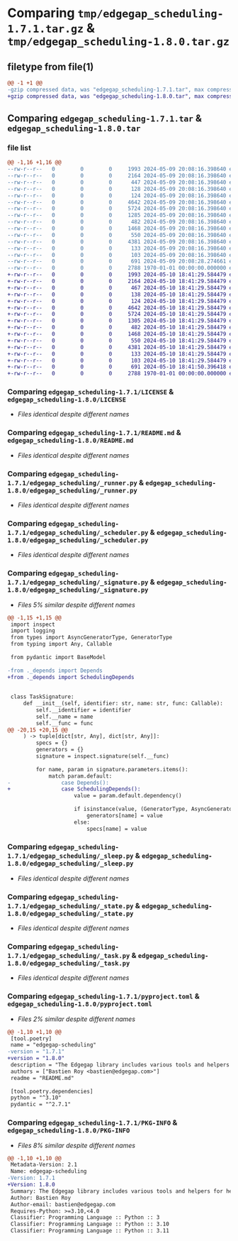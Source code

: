 # Comparing `tmp/edgegap_scheduling-1.7.1.tar.gz` & `tmp/edgegap_scheduling-1.8.0.tar.gz`

## filetype from file(1)

```diff
@@ -1 +1 @@
-gzip compressed data, was "edgegap_scheduling-1.7.1.tar", max compression
+gzip compressed data, was "edgegap_scheduling-1.8.0.tar", max compression
```

## Comparing `edgegap_scheduling-1.7.1.tar` & `edgegap_scheduling-1.8.0.tar`

### file list

```diff
@@ -1,16 +1,16 @@
--rw-r--r--   0        0        0     1993 2024-05-09 20:08:16.398640 edgegap_scheduling-1.7.1/LICENSE
--rw-r--r--   0        0        0     2164 2024-05-09 20:08:16.398640 edgegap_scheduling-1.7.1/README.md
--rw-r--r--   0        0        0      447 2024-05-09 20:08:16.398640 edgegap_scheduling-1.7.1/edgegap_scheduling/__init__.py
--rw-r--r--   0        0        0      128 2024-05-09 20:08:16.398640 edgegap_scheduling-1.7.1/edgegap_scheduling/_depends.py
--rw-r--r--   0        0        0      124 2024-05-09 20:08:16.398640 edgegap_scheduling-1.7.1/edgegap_scheduling/_model.py
--rw-r--r--   0        0        0     4642 2024-05-09 20:08:16.398640 edgegap_scheduling-1.7.1/edgegap_scheduling/_runner.py
--rw-r--r--   0        0        0     5724 2024-05-09 20:08:16.398640 edgegap_scheduling-1.7.1/edgegap_scheduling/_scheduler.py
--rw-r--r--   0        0        0     1285 2024-05-09 20:08:16.398640 edgegap_scheduling-1.7.1/edgegap_scheduling/_signature.py
--rw-r--r--   0        0        0      482 2024-05-09 20:08:16.398640 edgegap_scheduling-1.7.1/edgegap_scheduling/_singleton.py
--rw-r--r--   0        0        0     1468 2024-05-09 20:08:16.398640 edgegap_scheduling-1.7.1/edgegap_scheduling/_sleep.py
--rw-r--r--   0        0        0      550 2024-05-09 20:08:16.398640 edgegap_scheduling-1.7.1/edgegap_scheduling/_state.py
--rw-r--r--   0        0        0     4381 2024-05-09 20:08:16.398640 edgegap_scheduling-1.7.1/edgegap_scheduling/_task.py
--rw-r--r--   0        0        0      133 2024-05-09 20:08:16.398640 edgegap_scheduling-1.7.1/edgegap_scheduling/errors/__init__.py
--rw-r--r--   0        0        0      103 2024-05-09 20:08:16.398640 edgegap_scheduling-1.7.1/edgegap_scheduling/errors/_errors.py
--rw-r--r--   0        0        0      691 2024-05-09 20:08:28.274661 edgegap_scheduling-1.7.1/pyproject.toml
--rw-r--r--   0        0        0     2788 1970-01-01 00:00:00.000000 edgegap_scheduling-1.7.1/PKG-INFO
+-rw-r--r--   0        0        0     1993 2024-05-10 18:41:29.584479 edgegap_scheduling-1.8.0/LICENSE
+-rw-r--r--   0        0        0     2164 2024-05-10 18:41:29.584479 edgegap_scheduling-1.8.0/README.md
+-rw-r--r--   0        0        0      467 2024-05-10 18:41:29.584479 edgegap_scheduling-1.8.0/edgegap_scheduling/__init__.py
+-rw-r--r--   0        0        0      138 2024-05-10 18:41:29.584479 edgegap_scheduling-1.8.0/edgegap_scheduling/_depends.py
+-rw-r--r--   0        0        0      124 2024-05-10 18:41:29.584479 edgegap_scheduling-1.8.0/edgegap_scheduling/_model.py
+-rw-r--r--   0        0        0     4642 2024-05-10 18:41:29.584479 edgegap_scheduling-1.8.0/edgegap_scheduling/_runner.py
+-rw-r--r--   0        0        0     5724 2024-05-10 18:41:29.584479 edgegap_scheduling-1.8.0/edgegap_scheduling/_scheduler.py
+-rw-r--r--   0        0        0     1305 2024-05-10 18:41:29.584479 edgegap_scheduling-1.8.0/edgegap_scheduling/_signature.py
+-rw-r--r--   0        0        0      482 2024-05-10 18:41:29.584479 edgegap_scheduling-1.8.0/edgegap_scheduling/_singleton.py
+-rw-r--r--   0        0        0     1468 2024-05-10 18:41:29.584479 edgegap_scheduling-1.8.0/edgegap_scheduling/_sleep.py
+-rw-r--r--   0        0        0      550 2024-05-10 18:41:29.584479 edgegap_scheduling-1.8.0/edgegap_scheduling/_state.py
+-rw-r--r--   0        0        0     4381 2024-05-10 18:41:29.584479 edgegap_scheduling-1.8.0/edgegap_scheduling/_task.py
+-rw-r--r--   0        0        0      133 2024-05-10 18:41:29.584479 edgegap_scheduling-1.8.0/edgegap_scheduling/errors/__init__.py
+-rw-r--r--   0        0        0      103 2024-05-10 18:41:29.584479 edgegap_scheduling-1.8.0/edgegap_scheduling/errors/_errors.py
+-rw-r--r--   0        0        0      691 2024-05-10 18:41:50.396418 edgegap_scheduling-1.8.0/pyproject.toml
+-rw-r--r--   0        0        0     2788 1970-01-01 00:00:00.000000 edgegap_scheduling-1.8.0/PKG-INFO
```

### Comparing `edgegap_scheduling-1.7.1/LICENSE` & `edgegap_scheduling-1.8.0/LICENSE`

 * *Files identical despite different names*

### Comparing `edgegap_scheduling-1.7.1/README.md` & `edgegap_scheduling-1.8.0/README.md`

 * *Files identical despite different names*

### Comparing `edgegap_scheduling-1.7.1/edgegap_scheduling/_runner.py` & `edgegap_scheduling-1.8.0/edgegap_scheduling/_runner.py`

 * *Files identical despite different names*

### Comparing `edgegap_scheduling-1.7.1/edgegap_scheduling/_scheduler.py` & `edgegap_scheduling-1.8.0/edgegap_scheduling/_scheduler.py`

 * *Files identical despite different names*

### Comparing `edgegap_scheduling-1.7.1/edgegap_scheduling/_signature.py` & `edgegap_scheduling-1.8.0/edgegap_scheduling/_signature.py`

 * *Files 5% similar despite different names*

```diff
@@ -1,15 +1,15 @@
 import inspect
 import logging
 from types import AsyncGeneratorType, GeneratorType
 from typing import Any, Callable
 
 from pydantic import BaseModel
 
-from ._depends import Depends
+from ._depends import SchedulingDepends
 
 
 class TaskSignature:
     def __init__(self, identifier: str, name: str, func: Callable):
         self.__identifier = identifier
         self.__name = name
         self.__func = func
@@ -20,15 +20,15 @@
     ) -> tuple[dict[str, Any], dict[str, Any]]:
         specs = {}
         generators = {}
         signature = inspect.signature(self.__func)
 
         for name, param in signature.parameters.items():
             match param.default:
-                case Depends():
+                case SchedulingDepends():
                     value = param.default.dependency()
 
                     if isinstance(value, (GeneratorType, AsyncGeneratorType)):
                         generators[name] = value
                     else:
                         specs[name] = value
```

### Comparing `edgegap_scheduling-1.7.1/edgegap_scheduling/_sleep.py` & `edgegap_scheduling-1.8.0/edgegap_scheduling/_sleep.py`

 * *Files identical despite different names*

### Comparing `edgegap_scheduling-1.7.1/edgegap_scheduling/_state.py` & `edgegap_scheduling-1.8.0/edgegap_scheduling/_state.py`

 * *Files identical despite different names*

### Comparing `edgegap_scheduling-1.7.1/edgegap_scheduling/_task.py` & `edgegap_scheduling-1.8.0/edgegap_scheduling/_task.py`

 * *Files identical despite different names*

### Comparing `edgegap_scheduling-1.7.1/pyproject.toml` & `edgegap_scheduling-1.8.0/pyproject.toml`

 * *Files 2% similar despite different names*

```diff
@@ -1,10 +1,10 @@
 [tool.poetry]
 name = "edgegap-scheduling"
-version = "1.7.1"
+version = "1.8.0"
 description = "The Edgegap library includes various tools and helpers for helping with Scheduling Task. It is designed for use within the Edgegap organization."
 authors = ["Bastien Roy <bastien@edgegap.com>"]
 readme = "README.md"
 
 [tool.poetry.dependencies]
 python = "^3.10"
 pydantic = "^2.7.1"
```

### Comparing `edgegap_scheduling-1.7.1/PKG-INFO` & `edgegap_scheduling-1.8.0/PKG-INFO`

 * *Files 8% similar despite different names*

```diff
@@ -1,10 +1,10 @@
 Metadata-Version: 2.1
 Name: edgegap-scheduling
-Version: 1.7.1
+Version: 1.8.0
 Summary: The Edgegap library includes various tools and helpers for helping with Scheduling Task. It is designed for use within the Edgegap organization.
 Author: Bastien Roy
 Author-email: bastien@edgegap.com
 Requires-Python: >=3.10,<4.0
 Classifier: Programming Language :: Python :: 3
 Classifier: Programming Language :: Python :: 3.10
 Classifier: Programming Language :: Python :: 3.11
```

